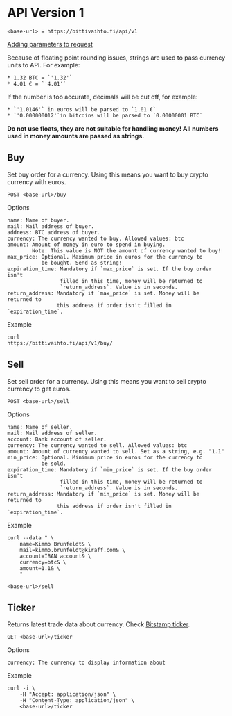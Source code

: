 API Version 1
=============

    <base-url> = https://bittivaihto.fi/api/v1

[Adding parameters to request](http://stackoverflow.com/a/14551219)

Because of floating point rounding issues, strings are used to pass currency units to API. For example:

    * 1.32 BTC = `'1.32'`
    * 4.01 € = `'4.01'`

If the number is too accurate, decimals will be cut off, for example:

    * `'1.0146'` in euros will be parsed to `1.01 €`
    * `'0.000000012'`in bitcoins will be parsed to `0.00000001 BTC`

**Do not use floats, they are not suitable for handling money! All numbers used in money amounts are passed as strings.**


Buy
---

Set buy order for a currency. Using this means you want to buy crypto currency
with euros.

    POST <base-url>/buy

Options

    name: Name of buyer.
    mail: Mail address of buyer.
    address: BTC address of buyer.
    currency: The currency wanted to buy. Allowed values: btc
    amount: Amount of money in euro to spend in buying.
            Note: This value is NOT the amount of currency wanted to buy!
    max_price: Optional. Maximum price in euros for the currency to
               be bought. Send as string!
    expiration_time: Mandatory if `max_price` is set. If the buy order isn't
                     filled in this time, money will be returned to
                     `return_address`. Value is in seconds.
    return_address: Mandatory if `max_price` is set. Money will be returned to
                    this address if order isn't filled in `expiration_time`.


Example

    curl
    https://bittivaihto.fi/api/v1/buy/


Sell
---

Set sell order for a currency. Using this means you want to sell crypto currency
to get euros.

    POST <base-url>/sell

Options

    name: Name of seller.
    mail: Mail address of seller.
    account: Bank account of seller.
    currency: The currency wanted to sell. Allowed values: btc
    amount: Amount of currency wanted to sell. Set as a string, e.g. "1.1"
    min_price: Optional. Minimum price in euros for the currency to
               be sold.
    expiration_time: Mandatory if `min_price` is set. If the buy order isn't
                     filled in this time, money will be returned to
                     `return_address`. Value is in seconds.
    return_address: Mandatory if `min_price` is set. Money will be returned to
                    this address if order isn't filled in `expiration_time`.


Example

    curl --data " \
        name=Kimmo Brunfeldt& \
        mail=kimmo.brunfeldt@kiraff.com& \
        account=IBAN account& \
        currency=btc& \
        amount=1.1& \
        "

    <base-url>/sell

Ticker
------

Returns latest trade data about currency.
Check [Bitstamp ticker](https://www.bitstamp.net/api/ticker/).

    GET <base-url>/ticker

Options

    currency: The currency to display information about

Example


    curl -i \
        -H "Accept: application/json" \
        -H "Content-Type: application/json" \
        <base-url>/ticker


